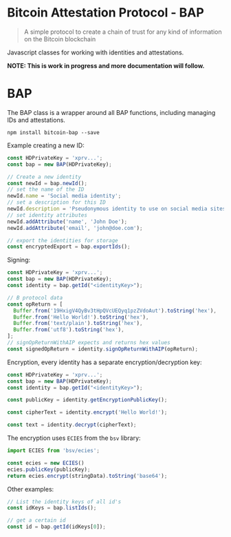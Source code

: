 # Bitcoin Attestation Protocol - BAP
> A simple protocol to create a chain of trust for any kind of information on the Bitcoin blockchain

Javascript classes for working with identities and attestations.

**NOTE: This is work in progress and more documentation will follow.**

# BAP

The BAP class is a wrapper around all BAP functions, including managing IDs and attestations.

```shell
npm install bitcoin-bap --save
```

Example creating a new ID:
```javascript
const HDPrivateKey = 'xprv...';
const bap = new BAP(HDPrivateKey);

// Create a new identity
const newId = bap.newId();
// set the name of the ID
newId.name = 'Social media identity';
// set a description for this ID
newId.description = 'Pseudonymous identity to use on social media sites';
// set identity attributes
newId.addAttribute('name', 'John Doe');
newId.addAttribute('email', 'john@doe.com');

// export the identities for storage
const encryptedExport = bap.exportIds();
```

Signing:
```javascript
const HDPrivateKey = 'xprv...';
const bap = new BAP(HDPrivateKey);
const identity = bap.getId("<identityKey>");

// B protocol data
const opReturn = [
  Buffer.from('19HxigV4QyBv3tHpQVcUEQyq1pzZVdoAut').toString('hex'),
  Buffer.from('Hello World!').toString('hex'),
  Buffer.from('text/plain').toString('hex'),
  Buffer.from('utf8').toString('hex'),
];
// signOpReturnWithAIP expects and returns hex values
const signedOpReturn = identity.signOpReturnWithAIP(opReturn);
```

Encryption, every identity has a separate encryption/decryption key:
```javascript
const HDPrivateKey = 'xprv...';
const bap = new BAP(HDPrivateKey);
const identity = bap.getId("<identityKey>");

const publicKey = identity.getEncryptionPublicKey();

const cipherText = identity.encrypt('Hello World!');

const text = identity.decrypt(cipherText);
```

The encryption uses `ECIES` from the `bsv` library:
```javascript
import ECIES from 'bsv/ecies';

const ecies = new ECIES()
ecies.publicKey(publicKey);
return ecies.encrypt(stringData).toString('base64');
```

Other examples:
```javascript
// List the identity keys of all id's 
const idKeys = bap.listIds();

// get a certain id
const id = bap.getId(idKeys[0]);
```
